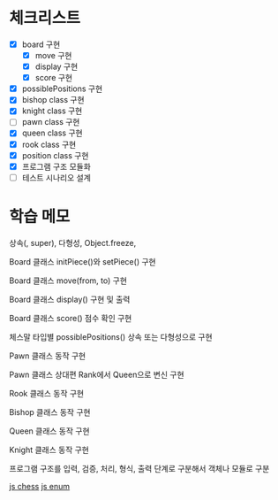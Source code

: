 # 체크리스트
- [x] board 구현
    - [x] move 구현
    - [x] display 구현
    - [x] score 구현
- [x] possiblePositions 구현
- [x] bishop class 구현
- [x] knight class 구현
- [ ] pawn class 구현
- [x] queen class 구현
- [x] rook class 구현
- [x] position class 구현
- [x] 프로그램 구조 모듈화
- [ ] 테스트 시나리오 설계

# 학습 메모 

상속(, super), 다형성, Object.freeze, 

Board 클래스 initPiece()와 setPiece() 구현

Board 클래스 move(from, to) 구현

Board 클래스 display() 구현 및 출력

Board 클래스 score() 점수 확인 구현

체스말 타입별 possiblePositions() 상속 또는 다형성으로 구현

Pawn 클래스 동작 구현

Pawn 클래스 상대편 Rank에서 Queen으로 변신 구현

Rook 클래스 동작 구현

Bishop 클래스 동작 구현

Queen 클래스 동작 구현

Knight 클래스 동작 구현

프로그램 구조를 입력, 검증, 처리, 형식, 출력 단계로 구분해서 객체나 모듈로 구분

[js chess](https://www.geeksforgeeks.org/design-a-chess-game/)
[js enum](https://sewonzzang.tistory.com/28)
